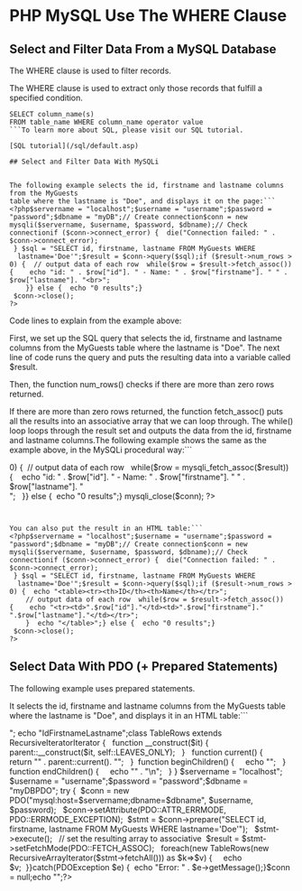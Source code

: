


# PHP MySQL Use The WHERE Clause




## Select and Filter Data From a MySQL Database


The WHERE clause is used to filter records.


The WHERE clause is used to extract only those records that fulfill a 
specified condition.


```
SELECT column_name(s)
FROM table_name WHERE column_name operator value 
```To learn more about SQL, please visit our SQL tutorial.

[SQL tutorial](/sql/default.asp)

## Select and Filter Data With MySQLi


The following example selects the id, firstname and lastname columns from the MyGuests 
table where the lastname is "Doe", and displays it on the page:```
<?php$servername = "localhost";$username = "username";$password = "password";$dbname = "myDB";// Create connection$conn = new mysqli($servername, $username, $password, $dbname);// Check connectionif ($conn->connect_error) {  die("Connection failed: " . $conn->connect_error);
 } $sql = "SELECT id, firstname, lastname FROM MyGuests WHERE 
  lastname='Doe'";$result = $conn->query($sql);if ($result->num_rows > 0) {  // output data of each row  while($row = $result->fetch_assoc()) {    echo "id: " . $row["id"]. " - Name: " . $row["firstname"]. " " . $row["lastname"]. "<br>";
    }} else {  echo "0 results";}
 $conn->close();
?>
```
Code lines to explain from the example above:


First, we set up the SQL query that selects the id, firstname and lastname columns from the MyGuests 
table where the lastname is "Doe". The next line of code runs the query and puts the resulting data into a 
variable called $result.


Then, the function num_rows() checks if there are more than zero 
rows returned.

If there are more than zero rows returned, the 
function fetch_assoc() puts all the results into an associative array that we can loop 
through. The while() loop loops through the result set and outputs the data from 
the id, firstname and lastname columns.The following example shows the same as the example above, in the MySQLi procedural way:```
<?php$servername = "localhost";$username = "username";$password = "password";$dbname = "myDB";// Create connection
$conn = mysqli_connect($servername, $username, $password, $dbname);
 // Check connection
 if (!$conn) {
    die("Connection failed: " . mysqli_connect_error());}$sql = "SELECT id, firstname, lastname FROM MyGuests 
  WHERE lastname='Doe'";$result = mysqli_query($conn, $sql);if (mysqli_num_rows($result) > 0) {  // output data of each row
    while($row = mysqli_fetch_assoc($result)) {    echo "id: " . $row["id"]. " - Name: " . $row["firstname"]. " " . $row["lastname"]. "<br>";
    }} else {  echo "0 results";}
mysqli_close($conn);
?>
```


You can also put the result in an HTML table:```
<?php$servername = "localhost";$username = "username";$password = "password";$dbname = "myDB";// Create connection$conn = new mysqli($servername, $username, $password, $dbname);// Check connectionif ($conn->connect_error) {  die("Connection failed: " . $conn->connect_error);
 } $sql = "SELECT id, firstname, lastname FROM MyGuests WHERE 
  lastname='Doe'";$result = $conn->query($sql);if ($result->num_rows > 0) {  echo "<table><tr><th>ID</th><th>Name</th></tr>";
    // output data of each row  while($row = $result->fetch_assoc()) {    echo "<tr><td>".$row["id"]."</td><td>".$row["firstname"]." ".$row["lastname"]."</td></tr>";
    }  echo "</table>";} else {  echo "0 results";}
 $conn->close();
?>
```

## Select Data With PDO (+ Prepared Statements)


The following example uses prepared statements.


It selects the id, firstname and lastname columns from the MyGuests table 
where the lastname is "Doe", and 
displays it in an HTML table:```
<?phpecho "<table style='border: solid 1px black;'>";
 echo "<tr><th>Id</th><th>Firstname</th><th>Lastname</th></tr>";class TableRows extends RecursiveIteratorIterator {
   function __construct($it) {     parent::__construct($it, self::LEAVES_ONLY); 
    }
  function current() {    return "<td style='width:150px;border:1px solid black;'>" . parent::current(). "</td>";
    }  function beginChildren() {     echo "<tr>"; 
    }   function endChildren() {     echo "</tr>" . "\n";
    } } $servername = "localhost";
 $username = "username";$password = "password";$dbname = "myDBPDO";
 try {  $conn = new PDO("mysql:host=$servername;dbname=$dbname", $username, $password);
    $conn->setAttribute(PDO::ATTR_ERRMODE, PDO::ERRMODE_EXCEPTION);  $stmt = $conn->prepare("SELECT id, firstname, lastname FROM MyGuests 
  WHERE lastname='Doe'");   $stmt->execute();
  // set the resulting array to associative  $result = $stmt->setFetchMode(PDO::FETCH_ASSOC);   foreach(new TableRows(new RecursiveArrayIterator($stmt->fetchAll())) as $k=>$v) { 
      echo $v;  }}catch(PDOException $e) {  echo "Error: " . $e->getMessage();}$conn = null;echo "</table>";?>
```
